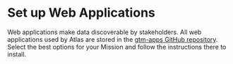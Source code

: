 # Set up Web Applications

Web applications make data discoverable by stakeholders. All web applications used by Atlas are stored in the [gtm-apps GitHub repository](https://github.com/eanderson-ei/gtm-apps). Select the best options for your Mission and follow the instructions there to install.
